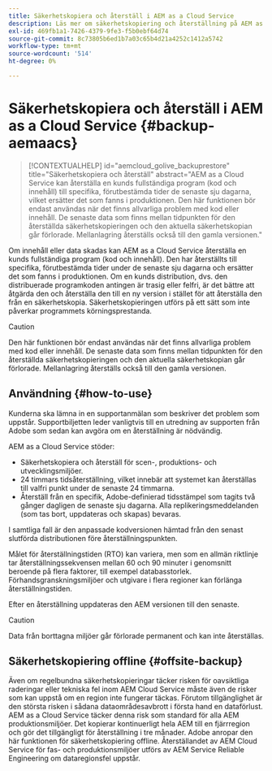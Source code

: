 ```yaml
---
title: Säkerhetskopiera och återställ i AEM as a Cloud Service
description: Läs mer om säkerhetskopiering och återställning på AEM as a Cloud Service
exl-id: 469fb1a1-7426-4379-9fe3-f5b0ebf64d74
source-git-commit: 8c73805b6ed1b7a03c65b4d21a4252c1412a5742
workflow-type: tm+mt
source-wordcount: '514'
ht-degree: 0%

---
```



# Säkerhetskopiera och återställ i AEM as a Cloud Service {#backup-aemaacs}

>[!CONTEXTUALHELP]
>id="aemcloud_golive_backuprestore"
>title="Säkerhetskopiera och återställ"
>abstract="AEM as a Cloud Service kan återställa en kunds fullständiga program (kod och innehåll) till specifika, förutbestämda tider de senaste sju dagarna, vilket ersätter det som fanns i produktionen. Den här funktionen bör endast användas när det finns allvarliga problem med kod eller innehåll. De senaste data som finns mellan tidpunkten för den återställda säkerhetskopieringen och den aktuella säkerhetskopian går förlorade. Mellanlagring återställs också till den gamla versionen."

Om innehåll eller data skadas kan AEM as a Cloud Service återställa en kunds fullständiga program (kod och innehåll). Den har återställts till specifika, förutbestämda tider under de senaste sju dagarna och ersätter det som fanns i produktionen.
Om en kunds distribution, dvs. den distribuerade programkoden antingen är trasig eller felfri, är det bättre att åtgärda den och återställa den till en ny version i stället för att återställa den från en säkerhetskopia. Säkerhetskopieringen utförs på ett sätt som inte påverkar programmets körningsprestanda.

>[!CAUTION]
>
>Den här funktionen bör endast användas när det finns allvarliga problem med kod eller innehåll. De senaste data som finns mellan tidpunkten för den återställda säkerhetskopieringen och den aktuella säkerhetskopian går förlorade. Mellanlagring återställs också till den gamla versionen.

## Användning {#how-to-use}

Kunderna ska lämna in en supportanmälan som beskriver det problem som uppstår. Supportbiljetten leder vanligtvis till en utredning av supporten från Adobe som sedan kan avgöra om en återställning är nödvändig.

AEM as a Cloud Service stöder:

* Säkerhetskopiera och återställ för scen-, produktions- och utvecklingsmiljöer.
* 24 timmars tidsåterställning, vilket innebär att systemet kan återställas till valfri punkt under de senaste 24 timmarna.
* Återställ från en specifik, Adobe-definierad tidsstämpel som tagits två gånger dagligen de senaste sju dagarna. Alla replikeringsmeddelanden (som tas bort, uppdateras och skapas) bevaras.

I samtliga fall är den anpassade kodversionen hämtad från den senast slutförda distributionen före återställningspunkten.

Målet för återställningstiden (RTO) kan variera, men som en allmän riktlinje tar återställningssekvensen mellan 60 och 90 minuter i genomsnitt beroende på flera faktorer, till exempel databasstorlek. Förhandsgranskningsmiljöer och utgivare i flera regioner kan förlänga återställningstiden.

Efter en återställning uppdateras den AEM versionen till den senaste.

>[!CAUTION]
>
>Data från borttagna miljöer går förlorade permanent och kan inte återställas.

## Säkerhetskopiering offline {#offsite-backup}

Även om regelbundna säkerhetskopieringar täcker risken för oavsiktliga raderingar eller tekniska fel inom AEM Cloud Service måste även de risker som kan uppstå om en region inte fungerar täckas. Förutom tillgänglighet är den största risken i sådana dataområdesavbrott i första hand en dataförlust.
AEM as a Cloud Service täcker denna risk som standard för alla AEM produktionsmiljöer. Det kopierar kontinuerligt hela AEM till en fjärrregion och gör det tillgängligt för återställning i tre månader. Adobe anropar den här funktionen för säkerhetskopiering offline.
Återställandet av AEM Cloud Service för fas- och produktionsmiljöer utförs av AEM Service Reliable Engineering om dataregionsfel uppstår.
